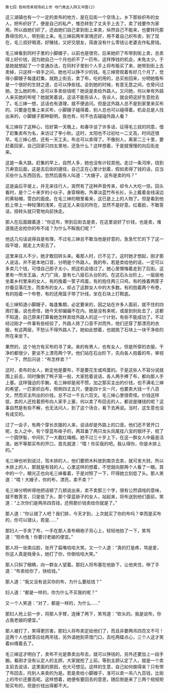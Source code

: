    第七回 抱布而来观场初上市 夺门竟去入阱又冲围(2) 

   这三湖镇也有一个一定的卖布的地方，是在后街一个空场上。乡下那些织布的女人，把布织好了，便是自己的私产，惟恐转到了丈夫手上去了，卖了钱要作为家用。所以由她们织了，还由她们自己拿到街上来卖，纵然自己不能来，也要转托那靠得住的人，带到街上来。毛三婶前两年家境还好，用不着自己织布卖，到了现在，毛三叔好喝酒，好赌钱，又好交朋友，简直没有什么零钱让老婆去作私房钱。

   毛三婶看到同村子里的小脚嫂子，以前也是很穷。后来她织了布带到街上卖，总卖得上好价钱，因为她自己一个月也织不了一匹布，这样挣钱的机会，未免太少。于是她就想起了一个变通办法，在同村子里别个人手上将布贩买了来，她带到街上去卖掉，只这样一转手之问，她也可以挣不少的钱。毛三婶旁观着有好几个月了，觉得小脚嫂子每逢赶集，就跑上街去，卖了布，吃的用的，总买些回来，分明她贩布是一个很好的生财之道，总可以挣些钱。会到她的时候，有意无意之间，也曾问过她，怎么她的布，总可以多卖些钱呢？她说是卖给外路人。又问她，何以单有外路人来买她的布呢？她就笑着说，这话不能告诉人，告诉人，就会把这好生意抢去了。毛三婶一想，这话也有道理，就不便追问。但是这外路人总不是到家里来买布的，只要是在集上来买布，小脚嫂子碰得着，别人总也可以碰得着。机会总是人找出来的，小脚嫂子那种聪明，我也有，何不也去碰碰外路人看？

   毛三婶存了这种心，恰好第一天晚上，和春华谈了许多话，征得毛三叔的同意，借了赶集卖布为名，来访过了李小秋。这时，太阳也不过初吐一二丈高，时间还很早。毛三婶心想，还有一天工夫，布总可以卖得了。不像别人，离家二三十里，要赶着回家，自己回家只四五里地，还急什么？这样想着，于是就慢慢的向后街走来。

   这是一条大路，赶集的早上，自然人多，她也没有计较其他。走过一条河岸，绕到万寿宫后面，这是去后街的捷径，自己正在心里计划着，假如卖得了钱的话，应当买些什么东西回去。忽然后面有人叫道：“大嫂子，这布是卖的吗？”

   这是庙后平堤上，并无来往行人，突然有了这种声音传来，却令人大吃一惊。回头看时，是个二十来岁的小伙子，身穿棉袍，外罩淡蓝竹布长衫，头上戴着金线滚边的黄毡帽，雪白的面皮。在毛三婶的眼里看来，这已是上上的人物了。但是看到他脸上带上一种轻薄的浅笑，在这无人来往的所在，显然不是好意。红着脸，不敢答话，扭转头就只管地向前快走。

   那人在后面跟着道：“你这布，带到后街去是卖，在这里说好了价钱，也是卖，难道我还会抢你的布不成？为什么不睬我们呢？”

   他这几句话说得自是有理，不过毛三婶总不敢当他是好意的，急急忙忙的下了这一段平堤，就走上大街去了。

   这里来往人不少，她才敢回转头来。看那人时，已不见了。这时她才想起，刚才那人说话，并不是本地口音，分明是个外路人。我的布，若是卖给他的话，一定可以多卖几个钱，可惜自己胆子太小，把这机会错过了。她心里懊悔着走到了后街。这里有一所龙王庙，大门广阔，是有七八层石头台阶的。在这石头台阶上，一层层地坐着乡村里来的女人，有的挽着一筐子鸡蛋，有的抱住两三只鸡，有的挽着两筐子炒蚕豆落花生，而卖布的女人，却占了这群女人中的大多数。有的抱着两个布卷，有的抱着一个布卷，有的还用篮子带了针线，坐在石块上打鞋底。

   毛三婶知道小脚嫂子，每逢集期，必定要来的，因之站在许多人面前，就不住的四周打量。说也奇怪，她今天却偏偏不在内。她是没有来呢，或是到别处去了，这都不知道，自己原来打算看她怎样卖给外路人的这一个计划，有些不能成功了。不过经过刚才一件事有些经验了，外路人除了口音不对而外，他们还穿了那漂亮的衣服，有这两层，不愁认不得外路人了。她如此想着，也就挑了石块上一块干净些的所在来坐下。

   果然的，这个地方有买布的寻了来。来的有男人，也有女人，但是所穿的衣服，干净的都很少，更谈不上漂亮两个字。他们站在石台阶下，先向各人抱着的布，审视了一下，然后问说：“布怎样卖？”

   这时，卖布的女人，断定他是要布，不是要花生或鸡蛋的。于是这些人不容分说就围上前去，同时像倒了鸭子笼一般，大家抢着说话，各人两手捧了布，都向那人手上塞。这样强迫的手腕，毛三婶却是闹不惯，加之那买主出的价钱，也不满毛三婶的希望，一匹家织白布，照例四丈五尺，便是四十文一尺，也要卖大钱一千八百文，然而买主所出的价钱，总不过一千五六百文。毛三婶心里很奇怪。价钱这样低，卖的人还抢着把布向人家手上塞，何以卖了布回去的人，都说是赚钱的呢？这事自然是有些不解，也无法问人，到了这个场合，看下去再说。当时，这生意也没有成交的。

   过了一会子，有两个穿长衣服的人来，说话却是外路上的口音。他们还不曾开口呢，女人之中，有个穿蓝布褂子的，两耳垂了两只龙头凤尾挂八宝的银环子，梳了一个圆饼髻，中间扎了一大截红绳根。她不过三十岁上下，在这一群女人中最是活泼。她不等那买布的开口，首先就道：“喂！你买我的吧。我认得你，你是木排上的。”

   毛三婶也听到说过，驾木排的人，他们要把木料放到南京去卖，就可发大财。所以木排上的人，那就是有钱的人。心里这样的想着，不觉就向那两个人看了一眼。其中的一个，眼光正也向毛三婶看着，于是对照了一下，吓得她立刻低了头。那人笑道：“喂！大嫂子，你的布，漂亮，卖不卖？”

   毛三婶分明听得他把话顿了几顿说出来，卖不卖那三个字，很有公然调戏的意味，就不敢答言，只是低了头，那个穿蓝褂子的女人，站起来，将布送到他们面前，笑道：“上次你们是两吊四百钱，还照那价钱卖给你就是了。”

   那人道：“你认错了人吧？我们排，今天才到，上次就买了你的布吗？幸而是买布的，你可以错认，若是……”

   那妇人一手夹了布，一手在那人青布棉袍子背心上，轻轻地拍了一下，笑骂道：“短命鬼！你要讨老娘的便宜。”

   那人将一张南瓜脸，张开了扁嘴哈哈大笑。又一个人道：“真的打是疼，骂是爱，你这人真是贱骨头，她打了你，你倒哈哈大笑。”

   那人只斜了眼睛，向一群女人望着。那妇人将布塞在他胁下，让他夹住，伸了手道：“布卖给你了，快给钱。”

   那人道：“我又没有说买你的布，为什么要给钱？”

   妇人道：“都是一样的，你为什么不买我的呢？”

   又一个人笑道：“对了，都是一样的，为什么……”

   那妇人抢上前一步，将那人手臂，连捶了两下，笑骂道：“砍头的。我是说布，你占我老娘的便宜。”

   那人被打了，笑得更厉害。那妇人将布卖定给他们了，而且非要两吊四百文不可！这两个人也就答应给两吊钱，另外请她到茶馆门口，去吃两碟点心，三个人这才笑着纠缠着去了。

   毛三婶这才明白了，卖布不光是靠卖出布去，就可以挣钱的，另外还要加上一段手腕。看刚才没有认定人的主顾，大家就抢了上前。等到主顾认定了人，就是一个卖主前去说话，这里面的原因，也大可想见。这样的生意，自己如何做得来？只有带了布回去，托别人来卖的为是。若是卖给小脚嫂子，准可以卖一吊八九百钱，比街上的市价还要高呢。这样想着，她便有要回去的意思，随后倒是来了三两个规规矩矩买布的，但是价钱出得都不大。

